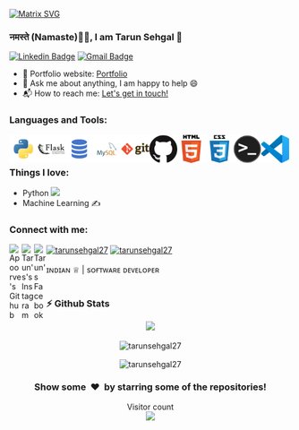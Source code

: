 

[![Matrix SVG](https://raw.githubusercontent.com/rodrigograca31/rodrigograca31/master/matrix.svg)](https://www.youtube.com/watch?v=SDkAGkd4NLc) 

<!-- <h3> नमस्ते (Namaste)🙏🏻, I am Tarun Sehgal 👋</h3> -->
### नमस्ते (Namaste)🙏🏻, I am Tarun Sehgal 👋
[![Linkedin Badge](https://img.shields.io/badge/-tarunsehgal-blue?style=flat-square&logo=Linkedin&logoColor=white&link=https://www.linkedin.com/in/tarun-sehgal-079129208/)](https://www.linkedin.com/in/tarun-sehgal-079129208/)
[![Gmail Badge](https://img.shields.io/badge/-tarunsehgal27@gmail.com-c14438?style=flat-square&logo=Gmail&logoColor=white&link=mailto:tarunsehgal27@gmail.com)](mailto:tarunsehgal27@gmail.com) 


- 🎯 Portfolio website: [Portfolio](https://tarunsehgal27.github.io/)
- 💬 Ask me about anything, I am happy to help :smile:
- 📬 How to reach me: [Let's get in touch!][linkedin]

### Languages and Tools: 
<img align="left" alt="HTML5" width="50px" src="https://raw.githubusercontent.com/github/explore/80688e429a7d4ef2fca1e82350fe8e3517d3494d/topics/python/python.png" />
<img align="left" alt="HTML5" width="50px" src="https://raw.githubusercontent.com/github/explore/80688e429a7d4ef2fca1e82350fe8e3517d3494d/topics/flask/flask.png" />
<img align="left" alt="SQL" width="50px" src="https://raw.githubusercontent.com/github/explore/80688e429a7d4ef2fca1e82350fe8e3517d3494d/topics/sql/sql.png" />
<img align="left" alt="MySQL" width="50px" src="https://raw.githubusercontent.com/github/explore/80688e429a7d4ef2fca1e82350fe8e3517d3494d/topics/mysql/mysql.png" />
<img align="left" alt="Git" width="50px" src="https://raw.githubusercontent.com/github/explore/80688e429a7d4ef2fca1e82350fe8e3517d3494d/topics/git/git.png" />
<img align="left" alt="GitHub" width="50px" src="https://raw.githubusercontent.com/github/explore/78df643247d429f6cc873026c0622819ad797942/topics/github/github.png"/>
<img align="left" alt="HTML5" width="50px" src="https://raw.githubusercontent.com/github/explore/80688e429a7d4ef2fca1e82350fe8e3517d3494d/topics/html/html.png" />
<img align="left" alt="CSS3" width="50px" src="https://raw.githubusercontent.com/github/explore/80688e429a7d4ef2fca1e82350fe8e3517d3494d/topics/css/css.png" />
<img align="left" alt="HTML5" width="50px" src="https://raw.githubusercontent.com/github/explore/80688e429a7d4ef2fca1e82350fe8e3517d3494d/topics/terminal/terminal.png" />
<img align="left" alt="Visual Studio Code" width="50px" src="https://raw.githubusercontent.com/github/explore/80688e429a7d4ef2fca1e82350fe8e3517d3494d/topics/visual-studio-code/visual-studio-code.png" />

<br>
<br>

### Things I love:
- Python <img src="https://media.giphy.com/media/WUlplcMpOCEmTGBtBW/giphy.gif" width="30"> 
- Machine Learning ✍️

### Connect with me:
<a href="[https://github.com/tarunsehgal27](https://github.com/tarunsehgal27)">
  <img align="left" alt="Apoorve's Github" width="22px" src="https://cdn.jsdelivr.net/npm/simple-icons@v3/icons/github.svg" />
</a>
<a href="[https://www.instagram.com/tarunsehgal27](https://www.instagram.com/tarunsehgal27)">
  <img align="left" alt="Tarun's's Instagram" width="22px" src="https://cdn.jsdelivr.net/npm/simple-icons@v3/icons/instagram.svg" />
</a>
<a href="[https://www.facebook.com/tarun.sehgal.125](https://www.facebook.com/tarun.sehgal.125)">
  <img align="left" alt="Tarun's Facebook" width="22px" src="https://cdn.jsdelivr.net/npm/simple-icons@v3/icons/facebook.svg" />
</a>

<p align="left">
<a href="https://www.codechef.com/users/tarunsehgal27" target="blank"><img align="center" src="https://cdn.jsdelivr.net/npm/simple-icons@3.1.0/icons/codechef.svg" alt="tarunsehgal27" height="30" width="40" /></a>
<a href="https://www.hackerrank.com/tarunsehgal27" target="blank"><img align="center" src="https://raw.githubusercontent.com/rahuldkjain/github-profile-readme-generator/master/src/images/icons/Social/hackerrank.svg" alt="tarunsehgal27" height="30" width="40" /></a>



<br/>
<br/>
ɪɴᴅɪᴀɴ ♕ | sᴏғᴛᴡᴀʀᴇ ᴅᴇᴠᴇʟᴏᴘᴇʀ 
<br/>
<br/>

### :zap: Github Stats
<p align="center">
    <a href="https://gitstats.me/tarunsehgal27" target="_blank"> 
        <img src="https://github-readme-stats.vercel.app/api?username=tarunsehgal27&&show_icons=true&hi&theme=dark&count_private=true&include_all_commits=true">
    </a>
</p>
 
<p align ="center"><img align="center" src="https://github-readme-stats.vercel.app/api/top-langs?username=tarunsehgal27&show_icons=true&locale=en&layout=compact" alt="tarunsehgal27" /></p>

<p align ="center"><img align="center" src="https://github-readme-streak-stats.herokuapp.com/?user=tarunsehgal27&" alt="tarunsehgal27" /></p>
<div align="center">
<h3 align="center">Show some &nbsp;❤️&nbsp; by starring some of the repositories!</h3>

<!--[website]: -->
[linkedin]: https://www.linkedin.com/in/tarun-sehgal-079129208
    
<p align="center"> 
  Visitor count<br>
  <img src="https://profile-counter.glitch.me/tarunsehgal27/count.svg" />
</p>
</div>
